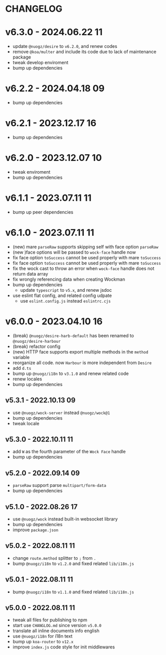# CHANGELOG

# v6.3.0 - 2024.06.22 11
* update `@nuogz/desire` to `v6.2.0`, and renew codes
* remove `@koa/multer` and include its code due to lack of maintenance package
* tweak develop enviroment
* bump up dependencies


# v6.2.2 - 2024.04.18 09
* bump up dependencies


# v6.2.1 - 2023.12.17 16
* bump up dependencies


# v6.2.0 - 2023.12.07 10
* tweak enviroment
* bump up dependencies


# v6.1.1 - 2023.07.11 11
* bump up peer dependencies


# v6.1.0 - 2023.07.11 11
* (new) mare `parseRaw` supports skipping self with face option `parseRaw`
* (new )face options will be passed to `wock-face` handle now
* fix face option `toSuccess` cannot be used properly with mare `toSuccess`
* fix face option `toSuccess` cannot be used properly with mare `toSuccess`
* fix the wock cast to throw an error when `wock-face` handle does not return data array
* fix wrongly referencing data when creating Wockman
* bump up dependencies
	* update `typescript` to `v5.x`, and renew jsdoc
* use eslint flat config, and related config udpate
	* use `eslint.config.js` instead `eslintrc.cjs`


# v6.0.0 - 2023.04.10 16
* (break) `@nuogz/desire-harb-default` has been renamed to `@nuogz/desire-harbour`
* (break) refactor config
* (new) HTTP face supports export multiple methods in the `method` variable
* reorganize all code. now `Harbour` is more independent from `Desire`
* add `d.ts`
* bump up `@nuogz/i18n` to `v3.1.0` and renew related code
* renew locales
* bump up dependencies



## v5.3.1 - 2022.10.13 09
* use `@nuogz/wock-server` instead `@nuogz/wock@1`
* bump up dependencies
* tweak locale


## v5.3.0 - 2022.10.11 11
* add `W` as the fourth parameter of the `Wock Face` handle
* bump up dependencies


## v5.2.0 - 2022.09.14 09
* `parseRaw` support parse `multipart/form-data`
* bump up dependencies


## v5.1.0 - 2022.08.26 17
* use `@nuogz/wock` instead built-in websocket library
* bump up dependencies
* improve `package.json`


## v5.0.2 - 2022.08.11 11
* change `route.method` splitter to `;` from `.`
* bump `@nuogz/i18n` to `v1.2.0` and fixed related `lib/i18n.js`


## v5.0.1 - 2022.08.11 11
* bump `@nuogz/i18n` to `v1.1.0` and fixed related `lib/i18n.js`


## v5.0.0 - 2022.08.11 11
* tweak all files for publishing to npm
* start use `CHANGLOG.md` since version `v5.0.0`
* translate all inline documents info english
* use `@nuogz/i18n` for i18n text
* bump up `koa-router` to `v12.x`
* improve `index.js` code style for init middlewares
